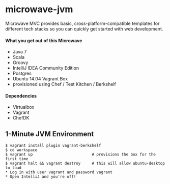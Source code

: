 # microwave-jvm
Microwave MVC provides basic, cross-platform-compatible templates for different tech stacks so you can quickly get started with web development.

#### What you get out of this Microwave
* Java 7
* Scala
* Groovy
* IntelliJ IDEA Community Edition
* Postgres
* Ubuntu 14.04 Vagrant Box
* provisioned using Chef / Test Kitchen / Berkshelf

#### Dependencies
* Virtualbox
* Vagrant
* ChefDK

## 1-Minute JVM Environment
    $ vagrant install plugin vagrant-berkshelf
    $ cd workspace
    $ vagrant up                          # provisions the box for the first time
    $ vagrant halt && vagrant destroy     # this will allow ubuntu-desktop to load
    * Log in with user vagrant and password vagrant
    * Open IntelliJ and you're off!
